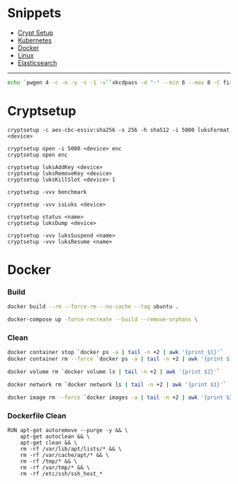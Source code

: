 # Snippets

* [Crypt Setup](#cryptsetup)
* [Kubernetes](kubernetes)
* [Docker](#docker)
* [Linux](linux)
* [Elasticsearch](elasticsearch)

---

```bash
echo `pwgen 4 -c -n -y -s -1 -v``xkcdpass -d "-" --min 6 --max 8 -C first -s 1 -n 2``pwgen 4 -c -n -y -s -1 -v`
```

# Cryptsetup

```
cryptsetup -c aes-cbc-essiv:sha256 -s 256 -h sha512 -i 5000 luksFormat <device>

cryptsetup open -i 5000 <device> enc
cryptsetup open enc

cryptsetup luksAddKey <device>
cryptsetup luksRemoveKey <device>
cryptsetup luksKillSlot <device> 1

cryptsetup -vvv benchmark

cryptsetup -vvv isLuks <device>

cryptsetup status <name>
cryptsetup luksDump <device>

cryptsetup -vvv luksSuspend <name>
cryptsetup -vvv luksResume <name>
```

# Docker

### Build

```bash
docker build --rm --force-rm --no-cache --tag ubuntu .

docker-compose up -force-recreate --build --remove-orphans \
```

### Clean
```bash
docker container stop `docker ps -a | tail -n +2 | awk '{print $1}'`
docker container rm --force `docker ps -a | tail -n +2 | awk '{print $1}'`

docker volume rm `docker volume ls | tail -n +2 | awk '{print $2}'`

docker network rm `docker network ls | tail -n +2 | awk '{print $1}'`

docker image rm --force `docker images -a | tail -n +2 | awk '{print $3}'`
```

### Dockerfile Clean

```docker
RUN apt-get autoremove --purge -y && \
    apt-get autoclean && \
    apt-get clean && \
    rm -rf /var/lib/apt/lists/* && \
    rm -rf /var/cache/apt/* && \
    rm -rf /tmp/* && \
    rm -rf /var/tmp/* && \
    rm -rf /etc/ssh/ssh_host_*
```
